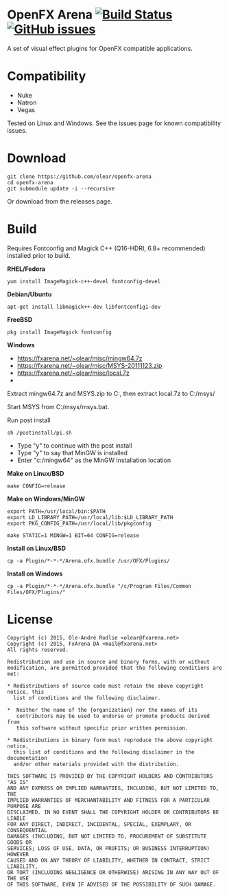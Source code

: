 OpenFX Arena [![Build Status](https://travis-ci.org/olear/openfx-arena.svg)](https://travis-ci.org/olear/openfx-arena) [![GitHub issues](https://img.shields.io/github/issues/olear/openfx-arena.svg)](https://github.com/olear/openfx-arena/issues)
============

A set of visual effect plugins for OpenFX compatible applications.

Compatibility
=============

 * Nuke
 * Natron
 * Vegas

Tested on Linux and Windows. See the issues page for known compatibility issues.

Download
========

```
git clone https://github.com/olear/openfx-arena
cd openfx-arena
git submodule update -i --recursive
```

Or download from the releases page.

Build
=====

Requires Fontconfig and Magick C++ (Q16-HDRI, 6.8+ recommended) installed prior to build.

**RHEL/Fedora**
```
yum install ImageMagick-c++-devel fontconfig-devel
```

**Debian/Ubuntu**
```
apt-get install libmagick++-dev libfontconfig1-dev
```

**FreeBSD**
```
pkg install ImageMagick fontconfig
```

**Windows**

  * https://fxarena.net/~olear/misc/mingw64.7z
  * https://fxarena.net/~olear/misc/MSYS-20111123.zip
  * https://fxarena.net/~olear/misc/local.7z
  * 
  
Extract mingw64.7z and MSYS.zip to C:, then extract local.7z to C:/msys/

Start MSYS from C:/msys/msys.bat.

Run post install
```
sh /postinstall/pi.sh
```

 * Type "y" to continue with the post install
 * Type "y" to say that MinGW is installed
 * Enter "c:/mingw64" as the MinGW installation location

**Make on Linux/BSD**
```
make CONFIG=release
```

**Make on Windows/MinGW**
```
export PATH=/usr/local/bin:$PATH
export LD_LIBRARY_PATH=/usr/local/lib:$LD_LIBRARY_PATH
export PKG_CONFIG_PATH=/usr/local/lib/pkgconfig

make STATIC=1 MINGW=1 BIT=64 CONFIG=release
```

**Install on Linux/BSD**
```
cp -a Plugin/*-*-*/Arena.ofx.bundle /usr/OFX/Plugins/
```

**Install on Windows**
```
cp -a Plugin/*-*-*/Arena.ofx.bundle "/c/Program Files/Common Files/OFX/Plugins/"
```

License
=======
```
Copyright (c) 2015, Ole-André Rodlie <olear@fxarena.net>
Copyright (c) 2015, FxArena DA <mail@fxarena.net>
All rights reserved.

Redistribution and use in source and binary forms, with or without
modification, are permitted provided that the following conditions are met:

* Redistributions of source code must retain the above copyright notice, this
  list of conditions and the following disclaimer.

*  Neither the name of the {organization} nor the names of its
   contributors may be used to endorse or promote products derived from
   this software without specific prior written permission.

* Redistributions in binary form must reproduce the above copyright notice,
  this list of conditions and the following disclaimer in the documentation
  and/or other materials provided with the distribution.

THIS SOFTWARE IS PROVIDED BY THE COPYRIGHT HOLDERS AND CONTRIBUTORS "AS IS"
AND ANY EXPRESS OR IMPLIED WARRANTIES, INCLUDING, BUT NOT LIMITED TO, THE
IMPLIED WARRANTIES OF MERCHANTABILITY AND FITNESS FOR A PARTICULAR PURPOSE ARE
DISCLAIMED. IN NO EVENT SHALL THE COPYRIGHT HOLDER OR CONTRIBUTORS BE LIABLE
FOR ANY DIRECT, INDIRECT, INCIDENTAL, SPECIAL, EXEMPLARY, OR CONSEQUENTIAL
DAMAGES (INCLUDING, BUT NOT LIMITED TO, PROCUREMENT OF SUBSTITUTE GOODS OR
SERVICES; LOSS OF USE, DATA, OR PROFITS; OR BUSINESS INTERRUPTION) HOWEVER
CAUSED AND ON ANY THEORY OF LIABILITY, WHETHER IN CONTRACT, STRICT LIABILITY,
OR TORT (INCLUDING NEGLIGENCE OR OTHERWISE) ARISING IN ANY WAY OUT OF THE USE
OF THIS SOFTWARE, EVEN IF ADVISED OF THE POSSIBILITY OF SUCH DAMAGE.
```
